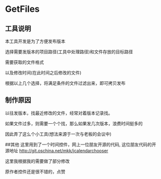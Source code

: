 # GetFiles

## 工具说明
本工具开发是为了方便发布版本

选择需要发版本的项目路径(工具中处理路径)和文件存放的目标路径

需要获取的文件格式

以及修改时间(在此时间之后修改的文件)

根据以上几个选择，将满足条件的文件过滤出来，即可拷贝发布

## 制作原因
以往发版本，找最近修改的文件，经常对着版本记录找。

如果文件过多，则需要一个个找，那么如果发几次版本，浪费时间挺多的

因此弄了这么个小工具(想法来源于一次与老板的会议中)

##其他
这里用到了一个时间控件，网上一位朋友开源的代码, 这位朋友代码的开源地址
http://git.oschina.net/mkk/jcalendarchooser

这里我根据我的需要做了部分修改

原作者控件还是很不错的，点赞

